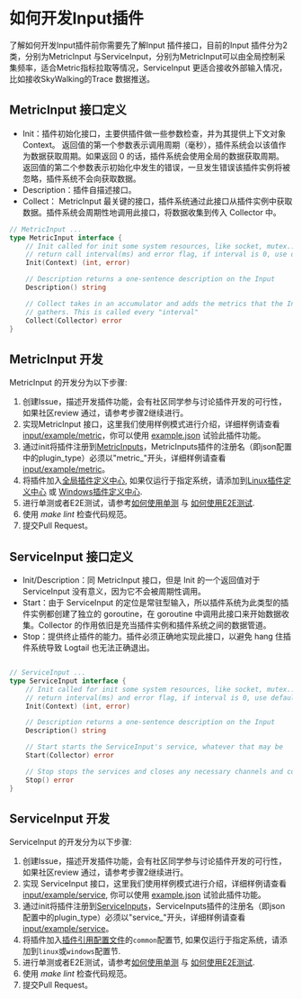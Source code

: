 # 如何开发Input插件

了解如何开发Input插件前你需要先了解Input 插件接口，目前的Input 插件分为2类，分别为MetricInput 与ServiceInput，分别为MetricInput可以由全局控制采集频率，适合Metric指标拉取等情况，ServiceInput 更适合接收外部输入情况，比如接收SkyWalking的Trace 数据推送。

## MetricInput 接口定义

- Init：插件初始化接口，主要供插件做一些参数检查，并为其提供上下文对象 Context。
返回值的第一个参数表示调用周期（毫秒），插件系统会以该值作为数据获取周期。如果返回 0 的话，插件系统会使用全局的数据获取周期。
返回值的第二个参数表示初始化中发生的错误，一旦发生错误该插件实例将被忽略，插件系统不会向获取数据。
- Description：插件自描述接口。
- Collect： MetricInput 最关键的接口，插件系统通过此接口从插件实例中获取数据。插件系统会周期性地调用此接口，将数据收集到传入 Collector 中。

```go
// MetricInput ...
type MetricInput interface {
    // Init called for init some system resources, like socket, mutex...
    // return call interval(ms) and error flag, if interval is 0, use default interval
    Init(Context) (int, error)

    // Description returns a one-sentence description on the Input
    Description() string

    // Collect takes in an accumulator and adds the metrics that the Input
    // gathers. This is called every "interval"
    Collect(Collector) error
}
```

## MetricInput 开发

MetricInput 的开发分为以下步骤:

1. 创建Issue，描述开发插件功能，会有社区同学参与讨论插件开发的可行性，如果社区review 通过，请参考步骤2继续进行。
2. 实现MetricInput 接口，这里我们使用样例模式进行介绍，详细样例请查看[input/example/metric](https://github.com/alibaba/ilogtail/blob/main/plugins/input/example/metric_example.go)，你可以使用 [example.json](https://github.com/alibaba/ilogtail/blob/main/plugins/input/example/metric_example_input.json) 试验此插件功能。
3. 通过init将插件注册到[MetricInputs](https://github.com/alibaba/ilogtail/blob/main/plugin.go)，MetricInputs插件的注册名（即json配置中的plugin_type）必须以"metric_"开头，详细样例请查看[input/example/metric](https://github.com/alibaba/ilogtail/blob/main/plugins/input/example/metric_example.go)。
4. 将插件加入[全局插件定义中心](https://github.com/alibaba/ilogtail/blob/main/plugins/all/all.go), 如果仅运行于指定系统，请添加到[Linux插件定义中心](https://github.com/alibaba/ilogtail/blob/main/plugins/all/all_linux.go) 或 [Windows插件定义中心](https://github.com/alibaba/ilogtail/blob/main/plugins/all/all_windows.go).
5. 进行单测或者E2E测试，请参考[如何使用单测](../test/unit-test.md) 与 [如何使用E2E测试](../test/e2e-test.md).
6. 使用 *make lint* 检查代码规范。
7. 提交Pull Request。

## ServiceInput 接口定义

- Init/Description：同 MetricInput 接口，但是 Init 的一个返回值对于 ServiceInput 没有意义，因为它不会被周期性调用。
- Start：由于 ServiceInput 的定位是常驻型输入，所以插件系统为此类型的插件实例都创建了独立的 goroutine，在 goroutine 中调用此接口来开始数据收集。Collector 的作用依旧是充当插件实例和插件系统之间的数据管道。
- Stop：提供终止插件的能力。插件必须正确地实现此接口，以避免 hang 住插件系统导致 Logtail 也无法正确退出。

```go

// ServiceInput ...
type ServiceInput interface {
    // Init called for init some system resources, like socket, mutex...
    // return interval(ms) and error flag, if interval is 0, use default interval
    Init(Context) (int, error)

    // Description returns a one-sentence description on the Input
    Description() string

    // Start starts the ServiceInput's service, whatever that may be
    Start(Collector) error

    // Stop stops the services and closes any necessary channels and connections
    Stop() error
}
```

## ServiceInput 开发

ServiceInput 的开发分为以下步骤:

1. 创建Issue，描述开发插件功能，会有社区同学参与讨论插件开发的可行性，如果社区review 通过，请参考步骤2继续进行。
2. 实现 ServiceInput 接口，这里我们使用样例模式进行介绍，详细样例请查看[input/example/service](https://github.com/alibaba/ilogtail/blob/main/plugins/input/example/service_example.go), 你可以使用 [example.json](https://github.com/alibaba/ilogtail/blob/main/plugins/input/example/service_example_input.json) 试验此插件功能。
3. 通过init将插件注册到[ServiceInputs](https://github.com/alibaba/ilogtail/blob/main/plugin.go)，ServiceInputs插件的注册名（即json配置中的plugin_type）必须以"service_"开头，详细样例请查看[input/example/service](https://github.com/alibaba/ilogtail/blob/main/plugins/input/example/service_example.go)。
4. 将插件加入[插件引用配置文件](https://github.com/alibaba/ilogtail/blob/main/plugins.yml)的`common`配置节, 如果仅运行于指定系统，请添加到`linux`或`windows`配置节.
5. 进行单测或者E2E测试，请参考[如何使用单测](../test/unit-test.md) 与 [如何使用E2E测试](../test/e2e-test.md).
6. 使用 *make lint* 检查代码规范。
7. 提交Pull Request。
